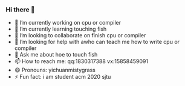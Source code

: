 ### Hi there 👋
- 🔭 I’m currently working on cpu or compiler
- 🌱 I’m currently learning touching fish
- 👯 I’m looking to collaborate on finish cpu or compiler
- 🤔 I’m looking for help with awho can teach me how to write cpu or compiler
- 💬 Ask me about hoe to touch fish
- 📫 How to reach me: qq:1830317388 vx:15858459091
- 😄 Pronouns: yichuanmistygrass
- ⚡ Fun fact: i am student acm 2020 sjtu

<!--
**yichuan520030910320/yichuan520030910320** is a ✨ _special_ ✨ repository because its `README.md` (this file) appears on your GitHub profile.

Here are some ideas to get you started:

- 🔭 I’m currently working on cpu or compiler
- 🌱 I’m currently learning touching fish
- 👯 I’m looking to collaborate on finish cpu or compiler
- 🤔 I’m looking for help with awho can teach me how to write cpu or compiler
- 💬 Ask me about hoe to touch fish
- 📫 How to reach me: qq:1830317388 vx:15858459091
- 😄 Pronouns: yichuanmistygrass
- ⚡ Fun fact: i am student acm 2020 sjtu
-->

